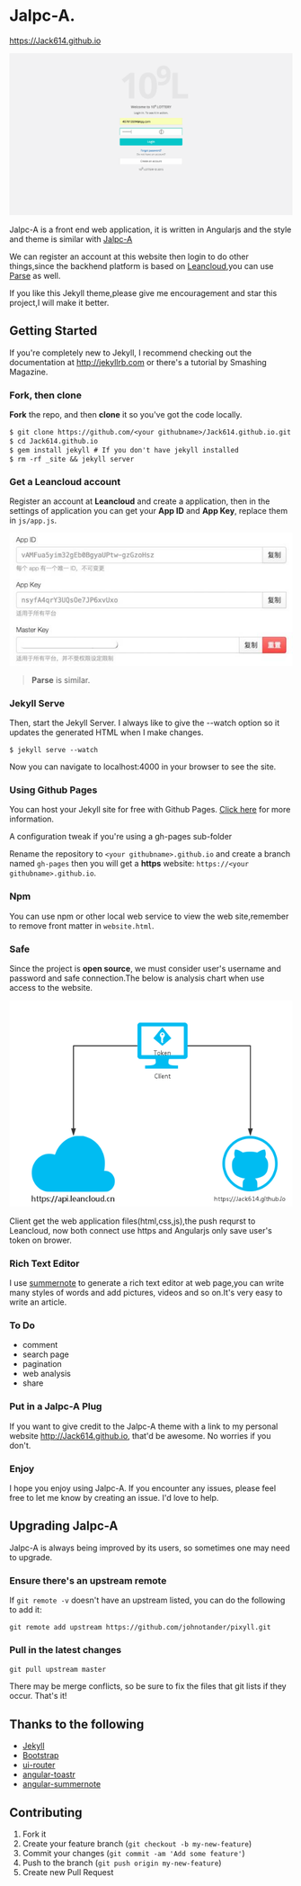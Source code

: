 # Jalpc-A.

<https://Jack614.github.io>

![Jalpc-A](Jalpc-A.gif)

Jalpc-A is a front end web application, it is written in Angularjs and the style and theme is similar with [Jalpc-A](http://Jack614.github.com/jalpc_jekyll_theme)

We can register an account at this website then login to do other things,since the backhend platform is based on [Leancloud](https://leancloud.cn/),you can use [Parse](https://parse.com/) as well.

If you like this Jekyll theme,please give me encouragement and star this project,I will make it better.

## Getting Started

If you're completely new to Jekyll, I recommend checking out the documentation at <http://jekyllrb.com> or there's a tutorial by Smashing Magazine.

### Fork, then clone

**Fork** the repo, and then **clone** it so you've got the code locally.

```
$ git clone https://github.com/<your githubname>/Jack614.github.io.git
$ cd Jack614.github.io
$ gem install jekyll # If you don't have jekyll installed
$ rm -rf _site && jekyll server
```
### Get a Leancloud account

Register an account at **Leancloud** and create a application, then in the settings of application you can get your **App ID** and **App Key**, replace them in `js/app.js`.

![Leancloud-app](Leancloud-app.jpg)

> **Parse** is similar.

### Jekyll Serve

Then, start the Jekyll Server. I always like to give the --watch option so it updates the generated HTML when I make changes.

```
$ jekyll serve --watch
```

Now you can navigate to localhost:4000 in your browser to see the site.

### Using Github Pages

You can host your Jekyll site for free with Github Pages. [Click here](https://pages.github.com) for more information.

A configuration tweak if you're using a gh-pages sub-folder

Rename the repository to `<your githubname>.github.io` and create a branch named `gh-pages` then you will get a **https** website: `https://<your githubname>.github.io`.

### Npm

You can use npm or other local web service to view the web site,remember to remove front matter in `website.html`.

### Safe

Since the project is **open source**, we must consider user's username and password and safe connection.The below is analysis chart when use access to the website.

![connect](connect.png)

Client get the web application files(html,css,js),the push requrst to Leancloud, now both connect use https and Angularjs only save user's token on brower.

### Rich Text Editor

I use [summernote](https://github.com/summernote/angular-summernote) to generate a rich text editor at web page,you can write many styles of words and add pictures, videos and so on.It's very easy to write an article.

### To Do

* comment
* search page
* pagination
* web analysis
* share

### Put in a Jalpc-A Plug

If you want to give credit to the Jalpc-A theme with a link to my personal website <http://Jack614.github.io>, that'd be awesome. No worries if you don't.
 
### Enjoy

I hope you enjoy using Jalpc-A. If you encounter any issues, please feel free to let me know by creating an issue. I'd love to help.

## Upgrading Jalpc-A

Jalpc-A is always being improved by its users, so sometimes one may need to upgrade.

### Ensure there's an upstream remote

If `git remote -v` doesn't have an upstream listed, you can do the following to add it:

```
git remote add upstream https://github.com/johnotander/pixyll.git
```

### Pull in the latest changes

```
git pull upstream master
```

There may be merge conflicts, so be sure to fix the files that git lists if they occur. That's it!

## Thanks to the following

* [Jekyll](http://jekyllrb.com)
* [Bootstrap](http://www.bootcss.com)
* [ui-router](https://github.com/angular-ui/ui-router)
* [angular-toastr](https://github.com/Foxandxss/angular-toastr)
* [angular-summernote](https://github.com/summernote/angular-summernote)

## Contributing

1. Fork it
2. Create your feature branch (`git checkout -b my-new-feature`)
3. Commit your changes (`git commit -am 'Add some feature'`)
4. Push to the branch (`git push origin my-new-feature`)
5. Create new Pull Request

